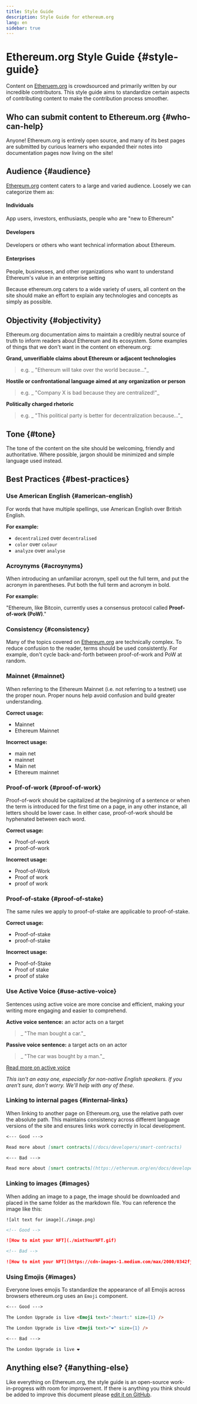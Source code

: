 ```yaml
---
title: Style Guide
description: Style Guide for ethereum.org
lang: en
sidebar: true
---
```


# Ethereum.org Style Guide {#style-guide}

Content on [Etheruem.org](/) is crowdsourced and primarily written by our incredible contributors. This style guide aims to standardize certain aspects of contributing content to make the contribution process smoother.

## Who can submit content to Ethereum.org {#who-can-help}

Anyone! Ethereum.org is entirely open source, and many of its best pages are submitted by curious learners who expanded their notes into documentation pages now living on the site!

## Audience {#audience}

[Ethereum.org](http://ethereum.org) content caters to a large and varied audience. Loosely we can categorize them as:

#### Individuals

App users, investors, enthusiasts, people who are "new to Ethereum"

#### Developers

Developers or others who want technical information about Ethereum.

#### Enterprises

People, businesses, and other organizations who want to understand Ethereum's value in an enterprise setting

Because ethereum.org caters to a wide variety of users, all content on the site should make an effort to explain any technologies and concepts as simply as possible.

## Objectivity {#objectivity}

Ethereum.org documentation aims to maintain a credibly neutral source of truth to inform readers about Ethereum and its ecosystem. Some examples of things that we don't want in the content on ethereum.org:

**Grand, unverifiable claims about Ethereum or adjacent technologies**

> e.g. _ "Ethereum will take over the world because..."_

**Hostile or confrontational language aimed at any organization or person**

> e.g. _ "Company X is bad because they are centralized!"_

**Politically charged rhetoric**

> e.g. _ "This political party is better for decentralization because..."_

## Tone {#tone}

The tone of the content on the site should be welcoming, friendly and authoritative. Where possible, jargon should be minimized and simple language used instead.

## Best Practices {#best-practices}

### Use American English {#american-english}

For words that have multiple spellings, use American English over British English.

**For example:**

- `decentralized` over `decentralised`
- `color` over `colour`
- `analyze` over `analyse`

### Acroynyms {#acroynyms}

When introducing an unfamiliar acronym, spell out the full term, and put the acronym in parentheses. Put both the full term and acronym in bold.

**For example:**

"Ethereum, like Bitcoin, currently uses a consensus protocol called **Proof-of-work (PoW)**."

### Consistency {#consistency}

Many of the topics covered on [Ethereum.org](http://ethereum.org) are technically complex. To reduce confusion to the reader, terms should be used consistently. For example, don't cycle back-and-forth between proof-of-work and PoW at random.

### Mainnet {#mainnet}

When referring to the Ethereum Mainnet (i.e. not referring to a testnet) use the proper noun. Proper nouns help avoid confusion and build greater understanding.

**Correct usage:**

- Mainnet
- Ethereum Mainnet

**Incorrect usage:**

- main net
- mainnet
- Main net
- Ethereum mainnet

### Proof-of-work {#proof-of-work}

Proof-of-work should be capitalized at the beginning of a sentence or when the term is introduced for the first time on a page, in any other instance, all letters should be lower case. In either case, proof-of-work should be hyphenated between each word.

**Correct usage:**

- Proof-of-work
- proof-of-work

**Incorrect usage:**

- Proof-of-Work
- Proof of work
- proof of work

### Proof-of-stake {#proof-of-stake}

The same rules we apply to proof-of-stake are applicable to proof-of-stake.

**Correct usage:**

- Proof-of-stake
- proof-of-stake

**Incorrect usage:**

- Proof-of-Stake
- Proof of stake
- proof of stake

### Use Active Voice {#use-active-voice}

Sentences using active voice are more concise and efficient, making your writing more engaging and easier to comprehend.

**Active voice sentence:** an actor acts on a target

> _ "The man bought a car."_

**Passive voice sentence:** a target acts on an actor

> _ "The car was bought by a man."_

[Read more on active voice](https://www.grammarly.com/blog/active-vs-passive-voice/)

_This isn't an easy one, especially for non-native English speakers. If you aren't sure, don't worry. We'll help with any of these._

### Linking to internal pages {#internal-links}

When linking to another page on Ethereum.org, use the relative path over the absolute path. This maintains consistency across different language versions of the site and ensures links work correctly in local development.

```md
<--- Good --->

Read more about [smart contracts](/docs/developers/smart-contracts)

<--- Bad --->

Read more about [smart contracts](https://ethereum.org/en/docs/developers/smart-contracts)
```

### Linking to images {#images}

When adding an image to a page, the image should be downloaded and placed in the same folder as the markdown file. You can reference the image like this:

`![alt text for image](./image.png)`

```md
<!-- Good -->

![How to mint your NFT](./mintYourNFT.gif)

<!-- Bad -->

![How to mint your NFT](https://cdn-images-1.medium.com/max/2000/0342fj_fsdfs.gif)
```

### Using Emojis {#images}

Everyone loves emojis <Emoji text="🥰" size={1} /> To standardize the appearance of all Emojis across browsers ethereum.org uses an `Emoji` component.

```md
<--- Good --->

The London Upgrade is live <Emoji text=":heart:" size={1} />

The London Upgrade is live <Emoji text="❤️" size={1} />

<--- Bad --->

The London Upgrade is live ❤️
```

## Anything else? {#anything-else}

Like everything on Ethereum.org, the style guide is an open-source work-in-progress with room for improvement. If there is anything you think should be added to improve this document please [edit it on GitHub](https://github.com/ethereum/ethereum-org-website/blob/dev/src/content/contributing/style-guide/index.md).

